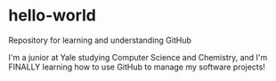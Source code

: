 # hello-world
Repository for learning and understanding GitHub

I'm a junior at Yale studying Computer Science and Chemistry, and I'm FINALLY learning how to use GitHub to manage my software projects!
